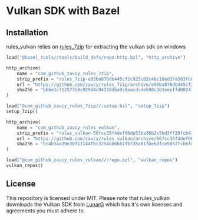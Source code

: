 # Vulkan SDK with Bazel

## Installation

rules_vulkan relies on [rules_7zip](https://github.com/zaucy/rules_7zip) for extracting the vulkan sdk on windows

```python
load("@bazel_tools//tools/build_defs/repo:http.bzl", "http_archive")

http_archive(
    name = "com_github_zaucy_rules_7zip",
    strip_prefix = "rules_7zip-e95ba876db445cf2c925c02c4bc18ed37a503fd8",
    url = "https://github.com/zaucy/rules_7zip/archive/e95ba876db445cf2c925c02c4bc18ed37a503fd8.zip",
    sha256 = "b66e1c712577b0c029d4c94228dba9c8aacdcdeb88c3b1eeeffd00247ba5a856",
)

load("@com_github_zaucy_rules_7zip//:setup.bzl", "setup_7zip")
setup_7zip()

http_archive(
    name = "com_github_zaucy_rules_vulkan",
    strip_prefix = "rules_vulkan-56fcc35f4def06de53ba36b2c5bd3ff20fcb43cf",
    url = "https://github.com/zaucy/rules_vulkan/archive/56fcc35f4def06de53ba36b2c5bd3ff20fcb43cf.zip",
    sha256 = "bc4b3aa29e30f11144fbc3254b86bb1fb735e01fbe6dfce5857fcb6fdf5b6952",
)

load("@com_github_zaucy_rules_vulkan//:repo.bzl", "vulkan_repos")
vulkan_repos()

```

## License

This repository is licensed under MIT. Please note that rules_vulkan downloads the Vulkan SDK from [LunarG](https://www.lunarg.com/) which has it's own licenses and agreements you must adhere to.
